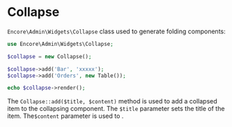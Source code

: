 # Collapse

`Encore\Admin\Widgets\Collapse` class used to generate folding components:
```php
use Encore\Admin\Widgets\Collapse;

$collapse = new Collapse();

$collapse->add('Bar', 'xxxxx');
$collapse->add('Orders', new Table());

echo $collapse->render();

```

The `Collapse::add($title, $content)` method is used to add a collapsed item to the collapsing component. The `$title` parameter sets the title of the item. The`$content` parameter is used to .
